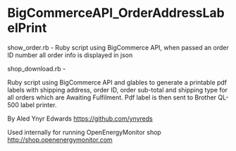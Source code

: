 BigCommerceAPI_OrderAddressLabelPrint
=====================================

show_order.rb - Ruby script using BigCommerce API, when passed an order ID number all order info is displayed in json



shop_download.rb - 

Ruby script using BigCommerce API and glables to generate a printable pdf labels with shipping address, order ID, order sub-total and shipping type for all orders which are Awaiting Fulfilment. Pdf label is then sent to Brother QL-500 label printer.


By Aled Ynyr Edwards 
https://github.com/ynyreds

Used internally for running OpenEnergyMonitor shop
http://shop.openenergymonitor.com




